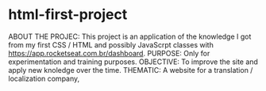 # html-first-project
ABOUT THE PROJEC: This project is an application of the knowledge I got from my first CSS / HTML and possibly JavaScrpt classes with https://app.rocketseat.com.br/dashboard.
PURPOSE: Only for experimentation and training purposes.
OBJECTIVE: To improve the site and apply new knoledge over the time.
THEMATIC: A website for a translation / localization company,
